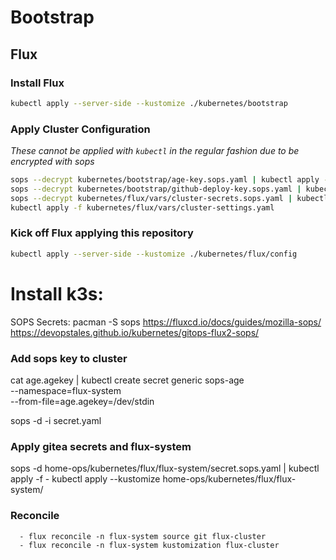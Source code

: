 # Bootstrap

## Flux

### Install Flux

```sh
kubectl apply --server-side --kustomize ./kubernetes/bootstrap
```

### Apply Cluster Configuration

_These cannot be applied with `kubectl` in the regular fashion due to be encrypted with sops_

```sh
sops --decrypt kubernetes/bootstrap/age-key.sops.yaml | kubectl apply -f -
sops --decrypt kubernetes/bootstrap/github-deploy-key.sops.yaml | kubectl apply -f -
sops --decrypt kubernetes/flux/vars/cluster-secrets.sops.yaml | kubectl apply -f -
kubectl apply -f kubernetes/flux/vars/cluster-settings.yaml
```

### Kick off Flux applying this repository

```sh
kubectl apply --server-side --kustomize ./kubernetes/flux/config
```

# Install k3s:
SOPS Secrets:
pacman -S sops
https://fluxcd.io/docs/guides/mozilla-sops/
https://devopstales.github.io/kubernetes/gitops-flux2-sops/

### Add sops key to cluster
cat age.agekey |
kubectl create secret generic sops-age \
--namespace=flux-system \
--from-file=age.agekey=/dev/stdin

sops -d -i secret.yaml

### Apply gitea secrets and flux-system
sops -d home-ops/kubernetes/flux/flux-system/secret.sops.yaml | kubectl apply -f -
kubectl apply --kustomize home-ops/kubernetes/flux/flux-system/

### Reconcile
      - flux reconcile -n flux-system source git flux-cluster
      - flux reconcile -n flux-system kustomization flux-cluster


